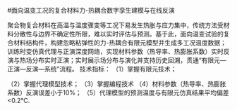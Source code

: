 #面向温变工况的复合材料力-热耦合数字孪生建模与在线反演

聚合物复合材料在高温与温度骤变等工况下易发生热胀与应力集中，传统方法受材料分散性与边界不确定性所限，难以实时评估与预测。基于此，面向温变试验的复合材料结构件，构建忽略粘弹性的力-热耦合有限元模型并生成多工况温度数据；训练时变仿真代理与正演深度网络，实现材料参数（热导率、热膨胀系数）实时反演与热场分布实时正演；实时展示场分布与演化并支持历史回溯，贯通“有限元—正演—反演—系统”流程。 
技术指标：
（1）掌握有限元技术； 

（2）掌握代理模型技术； 
（3）掌握编程技术 
（4）材料参数（热导率、热膨胀系数）反演误差小于10%；
（5）代理模型的预测温度与有限元仿真结果平均偏差&lt;0.2℃.

